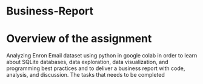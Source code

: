# Business-Report
# Overview of the assignment
Analyzing Enron Email dataset using python in google colab in order to learn about SQLite databases, data exploration, data visualization, and programming best practices and to deliver a business report with code, analysis, and discussion. The tasks that needs to be completed 
